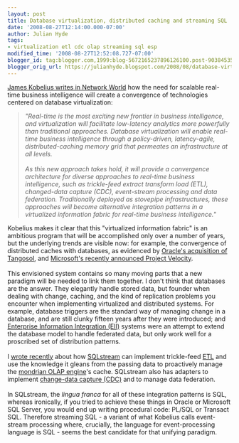 ```yaml
---
layout: post
title: Database virtualization, distributed caching and streaming SQL
date: '2008-08-27T12:14:00.000-07:00'
author: Julian Hyde
tags:
- virtualization etl cdc olap streaming sql esp
modified_time: '2008-08-27T12:52:08.727-07:00'
blogger_id: tag:blogger.com,1999:blog-5672165237896126100.post-9038453523802235237
blogger_orig_url: https://julianhyde.blogspot.com/2008/08/database-virtualization-distributed.html
---
```


<a href="http://www.networkworld.com/columnists/2008/082008kobelius.html">James Kobelius writes in Network World</a> how the need for scalable real-time business intelligence will create a convergence of technologies centered on database virtualization:<br /><blockquote><span style="font-style: italic;">"Real-time is the most exciting new frontier in business intelligence, and virtualization will facilitate low-latency analytics more powerfully than traditional approaches. Database virtualization will enable real-time business intelligence through a policy-driven, latency-agile, distributed-caching memory grid that permeates an infrastructure at all levels. </span><br /><br /><span style="font-style: italic;">As this new approach takes hold, it will provide a convergence architecture for diverse approaches to real-time business intelligence, such as trickle-feed extract transform load (ETL), changed-data capture (CDC), event-stream processing and data federation. Traditionally deployed as stovepipe infrastructures, these approaches will become alternative integration patterns in a virtualized information fabric for real-time business intelligence."</span></blockquote><span style="font-style: italic;"></span> Kobelius makes it clear that this "virtualized information fabric" is an ambitious program that will be accomplished only over a number of years, but the underlying trends are visible now: for example, the convergence of distributed caches with databases, as evidenced by <a href="http://www.oracle.com/tangosol/index.html">Oracle's acquisition of Tangosol</a>, and <a href="http://code.msdn.microsoft.com/velocity">Microsoft's recently announced Project Velocity</a>.<br /><br />This envisioned system contains so many moving parts that a new paradigm will be needed to link them together. I don't think that databases are the answer. They elegantly handle stored data, but founder when dealing with change, caching, and the kind of replication problems you encounter when implementing virtualized and distributed systems. For example, database triggers are the standard way of managing change in a database, and are still clunky fifteen years after they were introduced; and <a href="http://en.wikipedia.org/wiki/Enterprise_Information_Integration">Enterprise Information Integration (EII)</a> systems were an attempt to extend the database model to handle federated data, but only work well for a proscribed set of distribution patterns.<br /><br />I <a href="http://julianhyde.blogspot.com/2008/02/streaming-sql-meets-olap.html">wrote recently</a> about how <a href="http://www.sqlstream.com/">SQLstream</a> can implement trickle-feed <a href="http://en.wikipedia.org/wiki/Extract,_transform,_load">ETL</a> and use the knowledge it gleans from the passing data to proactively manage the <a href="http://mondrian.pentaho.org/">mondrian OLAP engine</a>'s cache. SQLstream also has adapters to implement <a href="http://en.wikipedia.org/wiki/Change_data_capture">change-data capture (CDC)</a> and to manage data federation.<br /><br />In SQLstream, the <span style="font-style: italic;">lingua franca</span> for all of these integration patterns is SQL, whereas ironically, if you tried to achieve these things in Oracle or Microsoft SQL Server, you would end up writing procedural code: PL/SQL or Transact SQL. Therefore streaming SQL - a variant of what Kobelius calls event-stream processing where, crucially, the language for event-processing language is SQL - seems the best candidate for that unifying paradigm.